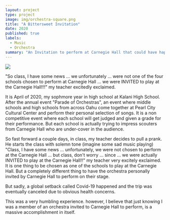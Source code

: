 ```yaml
---
layout: project
type: project
image: img/orchestra-square.png
title: "A Bittersweet Invitation"
date: 2020
published: true
labels:
  - Music
  - Orchestra
summary: "An Invitation to perform at Carnegie Hall that could have happened."
---
```


<img class="img-fluid" src="../img/img/orchestra-pic.jpg">

"So class, I have some news ... we unfortunately ... were not one of the four schools chosen to perform at Carnegie Hall ... we were INVITED to play at the Carnegie Hall!!!" my teacher excitedly exclaimed.

It is April of 2020, my sophmore year in high school at Kalani High School. After the annual event "Parade of Orchestras", an event where middle schools and high schools from across Oahu come together at Pearl City Cultural Center and perform their personal selection of songs. It is a non competitive event where each school will get judged and given a grade for their performance. But each school is actually trying to impress scouters from Carnegie Hall who are under-cover in the audience.

So fast forward a couple days, in class, my teacher decides to pull a prank. He starts the class with solemn tone (imagine some sad music playing) "Class, I have some news ... unfortunately, we were not chosen to perform at the Carnegie Hall ... but class, don't worry ... since ... we were actually INVITED to play at the Carnegie Hall!!" my teacher very excitely exclaimed. It is one thing to be chosen as one of the schools to play at the Carnegie Hall. But a completely different thing to have the orchestra personally invited by Carnegie Hall to perform on their stage.

But sadly, a global setback called Covid-19 happened and the trip was eventually canceled due to obvious health concerns.

This was a very humbling experience. however, I believe that just knowing I was a member of an orchestra invited to Carnegie Hall to perform, is a massive accomplishment in itself.

